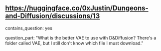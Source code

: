 ## https://huggingface.co/0xJustin/Dungeons-and-Diffusion/discussions/13

contains_question: yes

question_part: "What is the better VAE to use with D&Diffusion? There's a folder called VAE, but I still don't know which file I must download."